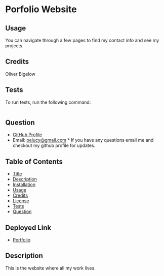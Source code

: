 # Porfolio Website

## Usage

You can navigate through a few pages to find my contact info and see my projects.

## Credits

Oliver Bigelow

## Tests

To run tests, run the following command:

```npm test

```

## Question

- [GitHub Profile](https://github.com/obigelow)
- Email: oelucy@gmail.com \* If you have any questions email me and checkout my github profile for updates.

## Table of Contents

- [Title](#porfolio-website)
- [Description](#Description)
- [Installation](#Installation)
- [Usage](#Usage)
- [Credits](#Credits)
- [License](#License)
- [Tests](#Tests)
- [Question](#Question)

## Deployed Link
- [Portfolio](https://salty-inlet-40443.herokuapp.com/portfolio)


## Description

This is the website where all my work lives.
